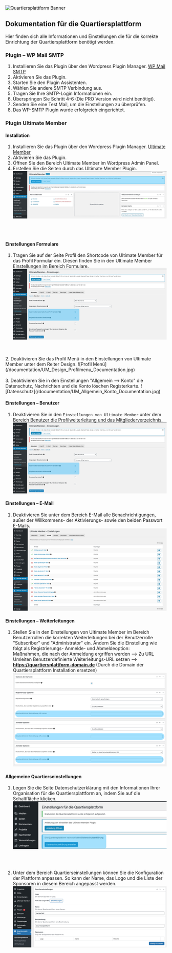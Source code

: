 ![Quartiersplattform Banner](https://github.com/studio-arrenberg/quartiersplattform/raw/main/.github/assets/quartiersplattform-banner-02.jpg)

## Dokumentation für die Quartiersplattform
Hier finden sich alle Informationen und Einstellungen die für die korrekte Einrichtung der Quartiersplattform benötigt werden.

### Plugin – WP Mail SMTP
1. Installieren Sie das Plugin über den Wordpress Plugin Manager. [WP Mail SMTP](https://de.wordpress.org/plugins/wp-mail-smtp/) 
2. Aktivieren Sie das Plugin.
3. Starten Sie den Plugin Assistenten.
4. Wählen Sie andere SMTP Verbindung aus.
5. Tragen Sie Ihre SMTP-Login Informationen ein.
6. Überspringen Sie Schritt 4-6 (Die PRO Version wird nicht benötigt).
7. Senden Sie eine Test Mail, um die Einstellungen zu überprüfen.
8. Das WP-SMTP Plugin wurde erfolgreich eingerichtet.

### Plugin Ultimate Member

#### Installation
1. Installieren Sie das Plugin über den Wordpress Plugin Manager. [Ultimate Member](https://de.wordpress.org/plugins/ultimate-member/) 
2. Aktivieren Sie das Plugin.
3. Öffnen Sie den Bereich Ultimate Member im Wordpress Admin Panel.
4. Erstellen Sie die Seiten durch das Ultimate Member Plugin.
![Seiteneinstellungen](/documentation/UM_Pages_Documentation.jpg)
<br>
<br>

#### Einstellungen Formulare
1. Tragen Sie auf der Seite Profil den Shortcode von Ultimate Member für das Profil Formular ein. Diesen finden Sie in den Ultimate Member Einstellungen im Bereich Formulare.
![Formulare](/documentation/UM_Allgemein_Benutzer_Documentation.jpg)
<br>
<br>
2. Deaktivieren Sie das Profil Menü in den Einstellungen von Ultimate Member unter dem Reiter Design.
![Profil Menü](/documentation/UM_Design_Profilmenu_Documentation.jpg)
<br>
<br>
3. Deaktivieren Sie in den Einstellungen "Allgemein --> Konto" die Datenschutz, Nachrichten und die Konto löschen Registerkarte.
![Datenschutz](/documentation/UM_Allgemein_Konto_Documentation.jpg)



#### Einstellungen – Benutzer
1. Deaktivieren Sie in den `Einstellungen von Ultimate Member` unter dem Bereich Benutzer die Profilweiterleitung und das Mitgliederverzeichnis. <br>
![Benutzereinstellungen](/documentation/UM_Allgemein_Benutzer_Documentation.jpg)

#### Einstellungen – E-Mail
1. Deaktivieren Sie unter dem Bereich E-Mail alle Benachrichtigungen, außer der Willkommens- der Aktivierungs- sowie den beiden Passwort E-Mails.
![E-Mail Einstellungen](/documentation/E-Mail_Documentation.jpg)

#### Einstellungen – Weiterleitungen
1. Stellen Sie in den Einstellungen von Ultimate Member im Bereich Benutzerrollen die korrekten Weiterleitungen bei der Benutzerrolle "Subscriber" und "Administrator" ein. Ändern Sie die Einstellung wie folgt als Registrierungs- Anmelde- und Abmeldeoption:<br>
Maßnahmen, die nach der Anmeldung ergriffen werden --> Zu URL Umleiten
Benutzerdefinierte Weiterleitungs-URL setzen --> **https://quartiersplattform-domain.de** (Durch die Domain der Quartiersplattform Installation ersetzen)
![Benutzerrollen](/documentation/UM_Benutzerrollen_Weiterleitung_Documentation.jpg)


#### Allgemeine Quartierseinstellungen
1. Legen Sie die Seite Datenschutzerklärung mit den Informationen Ihrer Organisation für die Quartiersplattform an, indem Sie auf die Schaltfläche klicken.
![Quartierseinstellungen](/documentation/QP_Datenschutz_Documentation.jpg)
<br>
<br>

2. Unter dem Bereich Quartierseinstellungen können Sie die Konfiguration der Plattform anpassen. So kann der Name, das Logo und die Liste der Sponsoren in diesem Bereich angepasst werden.
![Quartierseinstellungen](/documentation/QP_Quartierseinstellungen_Documentation.jpg)












